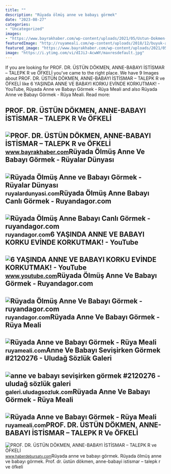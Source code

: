 ```yaml
---
title: ""
description: "Rüyada ölmüş anne ve babayı görmek"
date: "2023-08-27"
categories:
- "Uncategorized"
images:
- "https://www.bayrakhaber.com/wp-content/uploads/2021/05/Ustun-Dokmen-1024x1536.jpg"
featuredImage: "http://ruyameali.com/wp-content/uploads/2018/12/buyuk-anne-babayi-gormek--1140x759.jpg"
featured_image: "https://www.bayrakhaber.com/wp-content/uploads/2021/05/Ustun-Dokmen-1024x1536.jpg"
image: "https://i.ytimg.com/vi/dIJiJ-AcwWY/maxresdefault.jpg"
---
```


If you are looking for PROF. DR. ÜSTÜN DÖKMEN, ANNE-BABAYI İSTİSMAR – TALEPK R ve ÖFKELİ you've came to the right place. We have 9 Images about PROF. DR. ÜSTÜN DÖKMEN, ANNE-BABAYI İSTİSMAR – TALEPK R ve ÖFKELİ like 6 YAŞINDA ANNE VE BABAYI KORKU EVİNDE KORKUTMAK! - YouTube, Rüyada Anne ve Babayı Görmek - Rüya Meali and also Rüyada Anne ve Babayı Görmek - Rüya Meali. Read more:

PROF. DR. ÜSTÜN DÖKMEN, ANNE-BABAYI İSTİSMAR – TALEPK R Ve ÖFKELİ
-----------------------------------------------------------------

 ![PROF. DR. ÜSTÜN DÖKMEN, ANNE-BABAYI İSTİSMAR – TALEPK R ve ÖFKELİ](https://www.bayrakhaber.com/wp-content/uploads/2021/05/Ustun-Dokmen-1024x1536.jpg) <small>www.bayrakhaber.com</small>Rüyada Ölmüş Anne Ve Babayı Görmek - Rüyalar Dünyası
----------------------------------------------------

 ![Rüyada Ölmüş Anne ve Babayı Görmek - Rüyalar Dünyası](http://ruyalardunyasi.com/wp-content/uploads/2019/08/ruyada-olmus-anne-ve-babayi-gormek.jpg) <small>ruyalardunyasi.com</small>Rüyada Ölmüş Anne Babayı Canlı Görmek - Ruyandagor.com
------------------------------------------------------

 ![Rüyada Ölmüş Anne Babayı Canlı Görmek - ruyandagor.com](https://images.ruyandagor.com/2017/04/olmus-anne-babayi-canli-gormek-1259.jpg) <small>ruyandagor.com</small>6 YAŞINDA ANNE VE BABAYI KORKU EVİNDE KORKUTMAK! - YouTube
----------------------------------------------------------

 ![6 YAŞINDA ANNE VE BABAYI KORKU EVİNDE KORKUTMAK! - YouTube](https://i.ytimg.com/vi/dIJiJ-AcwWY/maxresdefault.jpg) <small>www.youtube.com</small>Rüyada Ölmüş Anne Ve Babayı Görmek - Ruyandagor.com
---------------------------------------------------

 ![Rüyada Ölmüş Anne Ve Babayı Görmek - ruyandagor.com](https://images.ruyandagor.com/2017/04/olmus-anne-ve-babayi-gormek-1740.jpg) <small>ruyandagor.com</small>Rüyada Anne Ve Babayı Görmek - Rüya Meali
-----------------------------------------

 ![Rüyada Anne ve Babayı Görmek - Rüya Meali](http://ruyameali.com/wp-content/uploads/2018/12/anne-babayi-gormek-768x480.jpg) <small>ruyameali.com</small>Anne Ve Babayı Sevişirken Görmek #2120276 - Uludağ Sözlük Galeri
----------------------------------------------------------------

 ![anne ve babayı sevişirken görmek #2120276 - uludağ sözlük galeri](https://galeri14.uludagsozluk.com/829/anne-ve-babayi-sevisirken-gormek_2120276.jpg) <small>galeri.uludagsozluk.com</small>Rüyada Anne Ve Babayı Görmek - Rüya Meali
-----------------------------------------

 ![Rüyada Anne ve Babayı Görmek - Rüya Meali](http://ruyameali.com/wp-content/uploads/2018/12/buyuk-anne-babayi-gormek--1140x759.jpg) <small>ruyameali.com</small>PROF. DR. ÜSTÜN DÖKMEN, ANNE-BABAYI İSTİSMAR – TALEPK R Ve ÖFKELİ
-----------------------------------------------------------------

 ![PROF. DR. ÜSTÜN DÖKMEN, ANNE-BABAYI İSTİSMAR – TALEPK R ve ÖFKELİ](https://www.haberdebursatv.com/wp-content/uploads/2021/05/Anne-Babayi-Istismar-Talepkar-ve-Ofkeli-Gencler-978x1536.jpg) <small>www.haberdebursatv.com</small>Rüyada anne ve babayı görmek. Rüyada ölmüş anne ve babayı görmek. Prof. dr. üstün dökmen, anne-babayi i̇sti̇smar – talepk r ve öfkeli̇

